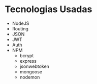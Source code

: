 # Tecnologias Usadas

- NodeJS
- Routing
- JSON
- JWT
- Auth
- NPM
  - bcrypt
  - express
  - jsonwebtoken
  - mongoose
  - nodemon